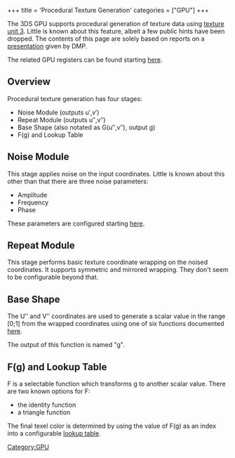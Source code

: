 +++
title = 'Procedural Texture Generation'
categories = ["GPU"]
+++

The 3DS GPU supports procedural generation of texture data using
[texture unit
3](Internal_Registers#gpureg_texunit3_proctex0 "wikilink"). Little
is known about this feature, albeit a few public hints have been
dropped. The contents of this page are solely based on reports on a
[presentation](http://www.4gamer.net/games/017/G001762/20120822007/)
given by DMP.

The related GPU registers can be found starting
[here](Internal_Registers#gpureg_texunit3_proctex0 "wikilink").

## Overview

Procedural texture generation has four stages:

- Noise Module (outputs u′,v′)
- Repeat Module (outputs u′′,v′′)
- Base Shape (also notated as G(u′′,v′′), output g)
- F(g) and Lookup Table

## Noise Module

This stage applies noise on the input coordinates. Little is known about
this other than that there are three noise parameters:

- Amplitude
- Frequency
- Phase

These parameters are configured starting
[here](Internal_Registers#gpureg_texunit3_proctex1 "wikilink").

## Repeat Module

This stage performs basic texture coordinate wrapping on the noised
coordinates. It supports symmetric and mirrored wrapping. They don't
seem to be configurable beyond that.

## Base Shape

The U’’ and V’’ coordinates are used to generate a scalar value in the
range \[0;1\] from the wrapped coordinates using one of six functions
documented
[here](Internal_Registers#gpureg_texunit3_proctex0 "wikilink").

The output of this function is named "g".

## F(g) and Lookup Table

F is a selectable function which transforms g to another scalar value.
There are two known options for F:

- the identity function
- a triangle function

The final texel color is determined by using the value of F(g) as an
index into a configurable [lookup
table](Internal_Registers#gpureg_proctex_lut "wikilink").

[Category:GPU](../Category:GPU "wikilink")
